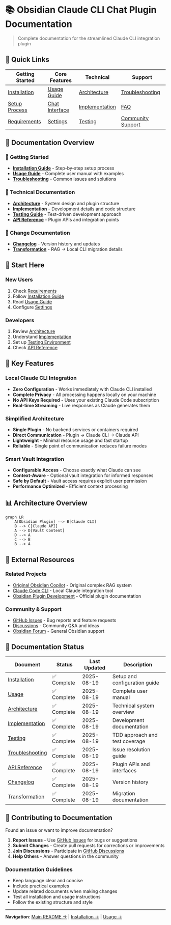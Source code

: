 # 📚 Obsidian Claude CLI Chat Plugin Documentation

> Complete documentation for the streamlined Claude CLI integration plugin

## 🚀 Quick Links

| Getting Started | Core Features | Technical | Support |
|-----------------|---------------|-----------|----------|
| [Installation](./INSTALLATION.md) | [Usage Guide](./USAGE.md) | [Architecture](./ARCHITECTURE.md) | [Troubleshooting](./TROUBLESHOOTING.md) |
| [Setup Process](./INSTALLATION.md#installation) | [Chat Interface](./USAGE.md#basic-chat-workflow) | [Implementation](./IMPLEMENTATION.md) | [FAQ](./TROUBLESHOOTING.md#common-issues-and-solutions) |
| [Requirements](./INSTALLATION.md#requirements) | [Settings](./USAGE.md#settings-configuration) | [Testing](./TESTING.md) | [Community Support](./TROUBLESHOOTING.md#community-support) |

## 📖 Documentation Overview

### 🏁 Getting Started
- **[Installation Guide](./INSTALLATION.md)** - Step-by-step setup process
- **[Usage Guide](./USAGE.md)** - Complete user manual with examples
- **[Troubleshooting](./TROUBLESHOOTING.md)** - Common issues and solutions

### 🔧 Technical Documentation
- **[Architecture](./ARCHITECTURE.md)** - System design and plugin structure
- **[Implementation](./IMPLEMENTATION.md)** - Development details and code structure  
- **[Testing Guide](./TESTING.md)** - Test-driven development approach
- **[API Reference](./API.md)** - Plugin APIs and integration points

### 📝 Change Documentation
- **[Changelog](./CHANGELOG.md)** - Version history and updates
- **[Transformation](./TRANSFORMATION.md)** - RAG → Local CLI migration details

## 🎯 Start Here

### New Users
1. Check [Requirements](./INSTALLATION.md#requirements)
2. Follow [Installation Guide](./INSTALLATION.md#installation)  
3. Read [Usage Guide](./USAGE.md#opening-the-chat-panel)
4. Configure [Settings](./USAGE.md#settings-configuration)

### Developers
1. Review [Architecture](./ARCHITECTURE.md)
2. Understand [Implementation](./IMPLEMENTATION.md)
3. Set up [Testing Environment](./TESTING.md)
4. Check [API Reference](./API.md)

## 🌟 Key Features

### Local Claude CLI Integration
- **Zero Configuration** - Works immediately with Claude CLI installed
- **Complete Privacy** - All processing happens locally on your machine
- **No API Keys Required** - Uses your existing Claude Code subscription
- **Real-time Streaming** - Live responses as Claude generates them

### Simplified Architecture
- **Single Plugin** - No backend services or containers required  
- **Direct Communication** - Plugin → Claude CLI → Claude API
- **Lightweight** - Minimal resource usage and fast startup
- **Reliable** - Single point of communication reduces failure modes

### Smart Vault Integration  
- **Configurable Access** - Choose exactly what Claude can see
- **Context-Aware** - Optional vault integration for informed responses
- **Safe by Default** - Vault access requires explicit user permission
- **Performance Optimized** - Efficient context processing

## 📊 Architecture Overview

```mermaid
graph LR
    A[Obsidian Plugin] --> B[Claude CLI]
    B --> C[Claude API]
    A --> D[Vault Content]
    D --> A
    C --> B
    B --> A
```

## 🔗 External Resources

### Related Projects
- [Original Obsidian Copilot](https://github.com/logancyang/obsidian-copilot) - Original complex RAG system
- [Claude Code CLI](https://claude.ai/code) - Local Claude integration tool
- [Obsidian Plugin Development](https://docs.obsidian.md/Plugins) - Official plugin documentation

### Community & Support
- [GitHub Issues](https://github.com/caioniehues/obsidian-copilot/issues) - Bug reports and feature requests
- [Discussions](https://github.com/caioniehues/obsidian-copilot/discussions) - Community Q&A and ideas
- [Obsidian Forum](https://forum.obsidian.md) - General Obsidian support

## 📝 Documentation Status

| Document | Status | Last Updated | Description |
|----------|--------|--------------|-------------|
| [Installation](./INSTALLATION.md) | ✅ Complete | 2025-08-19 | Setup and configuration guide |
| [Usage](./USAGE.md) | ✅ Complete | 2025-08-19 | Complete user manual |
| [Architecture](./ARCHITECTURE.md) | ✅ Complete | 2025-08-19 | Technical system overview |
| [Implementation](./IMPLEMENTATION.md) | ✅ Complete | 2025-08-19 | Development documentation |
| [Testing](./TESTING.md) | ✅ Complete | 2025-08-19 | TDD approach and test coverage |
| [Troubleshooting](./TROUBLESHOOTING.md) | ✅ Complete | 2025-08-19 | Issue resolution guide |
| [API Reference](./API.md) | ✅ Complete | 2025-08-19 | Plugin APIs and interfaces |
| [Changelog](./CHANGELOG.md) | ✅ Complete | 2025-08-19 | Version history |
| [Transformation](./TRANSFORMATION.md) | ✅ Complete | 2025-08-19 | Migration documentation |

## 🤝 Contributing to Documentation

Found an issue or want to improve documentation?

1. **Report Issues** - Use [GitHub Issues](https://github.com/caioniehues/obsidian-copilot/issues) for bugs or suggestions
2. **Submit Changes** - Create pull requests for corrections or improvements  
3. **Join Discussions** - Participate in [GitHub Discussions](https://github.com/caioniehues/obsidian-copilot/discussions)
4. **Help Others** - Answer questions in the community

### Documentation Guidelines
- Keep language clear and concise
- Include practical examples
- Update related documents when making changes
- Test all installation and usage instructions
- Follow the existing structure and style

---

**Navigation**: [Main README →](../README.md) | [Installation →](./INSTALLATION.md) | [Usage →](./USAGE.md)
